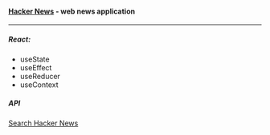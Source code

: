 #### [Hacker News](https://632c06f06e62205394b260a6--shiny-cactus-064b68.netlify.app/) - web news application

---

##### React:

- useState
- useEffect
- useReducer
- useContext

##### API

[Search Hacker News](https://hn.algolia.com/api)
